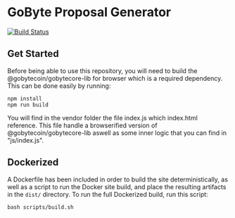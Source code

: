 # GoByte Proposal Generator

[![Build Status](https://travis-ci.org/gobytecoin/proposal-generator.svg?branch=master)](https://travis-ci.org/gobytecoin/proposal-generator)

## Get Started

Before being able to use this repository, you will need to build the @gobytecoin/gobytecore-lib for browser which is a required dependency. This can be done easily by running:

```
npm install
npm run build
```

You will find in the vendor folder the file index.js which index.html reference. This file handle a browserified version of @gobytecoin/gobytecore-lib aswell as some inner logic that you can find in "js/index.js".

## Dockerized

A Dockerfile has been included in order to build the site deterministically, as well as a script to run the Docker site build, and place the resulting artifacts in the `dist/` directory. To run the full Dockerized build, run this script:

```
bash scripts/build.sh
```
